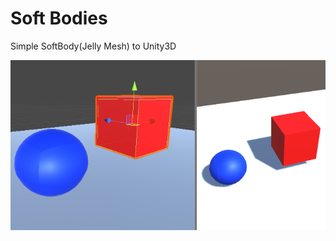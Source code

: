 # Soft Bodies
Simple SoftBody(Jelly Mesh) to Unity3D 

![Soft Bodies](https://github.com/AllanDouglas/softbodies/blob/master/softbodies.png)
